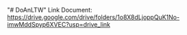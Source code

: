 "# DoAnLTW" 
Link Document: https://drive.google.com/drive/folders/1o8X8dLjoppQuK1No-imwMddSpyp6XVEC?usp=drive_link
